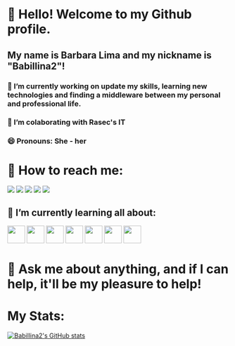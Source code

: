 # 👋 Hello! Welcome to my Github profile.
## My name is Barbara Lima and my nickname is "Babillina2"!

### 🔭 I’m currently working on update my skills, learning new technologies and finding a middleware between my personal and professional life.
### 👯 I’m colaborating with Rasec's IT 
### 😄 Pronouns: She - her

# 👀 How to reach me:

<div>
<a href="https://www.youtube.com/seu-canal-youtube-aqui" target="_blank"><img loading="lazy" src="https://img.shields.io/badge/YouTube-FF0000?style=for-the-badge&logo=youtube&logoColor=white" target="_blank"></a>
<a href="https://instagram.com/seu-usuário-instagram-aqui" target="_blank"><img loading="lazy" src="https://img.shields.io/badge/-Instagram-%23E4405F?style=for-the-badge&logo=instagram&logoColor=white" target="_blank"></a>
<a href="https://www.twitch.tv/seu-usuário-aqui" target="_blank"><img loading="lazy" src="https://img.shields.io/badge/Twitch-9146FF?style=for-the-badge&logo=twitch&logoColor=white" target="_blank"></a>
<a href = "mailto:contato@seu-usuário-aqui"><img loading="lazy" src="https://img.shields.io/badge/Gmail-D14836?style=for-the-badge&logo=gmail&logoColor=white" target="_blank"></a>
<a href="https://www.linkedin.com/in/seu-usuário-linkedln-aqui" target="_blank"><img loading="lazy" src="https://img.shields.io/badge/-LinkedIn-%230077B5?style=for-the-badge&logo=linkedin&logoColor=white" target="_blank"></a> 


 </div>

 ## 🌱 I’m currently learning all about:
<div>
<img loading="lazy" src="https://cdn.jsdelivr.net/gh/devicons/devicon@latest/icons/laravel/laravel-original.svg" width="40" height="40"/>
<img loading="lazy" src="https://cdn.jsdelivr.net/gh/devicons/devicon@latest/icons/livewire/livewire-original.svg" width="40" height="40"/>
<img loading="lazy" src="https://cdn.jsdelivr.net/gh/devicons/devicon@latest/icons/docker/docker-original.svg" width="40" height="40"/>
<img loading="lazy" src="https://cdn.jsdelivr.net/gh/devicons/devicon@latest/icons/git/git-original.svg" width="40" height="40"/>
 <img loading="lazy" src="https://cdn.jsdelivr.net/gh/devicons/devicon@latest/icons/github/github-original.svg" width="40" height="40"/>
 <img loading="lazy" src="https://cdn.jsdelivr.net/gh/devicons/devicon@latest/icons/php/php-original.svg" width="40" height="40"/>
 <img loading="lazy" src="https://cdn.jsdelivr.net/gh/devicons/devicon@latest/icons/angular/angular-original.svg" width="40" height="40"/>
</div>


#  💬 Ask me about anything, and if I can help, it'll be my pleasure to help!
# My Stats:

 [![Babillina2's GitHub stats](https://github-readme-stats.vercel.app/api?username=Babillina2)](https://github.com/Babillina2/github-readme-stats&show_icons=true&theme=dracula)


